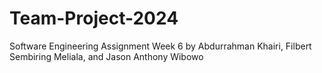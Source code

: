 # Team-Project-2024
Software Engineering Assignment Week 6 by Abdurrahman Khairi, Filbert Sembiring Meliala, and Jason Anthony Wibowo
